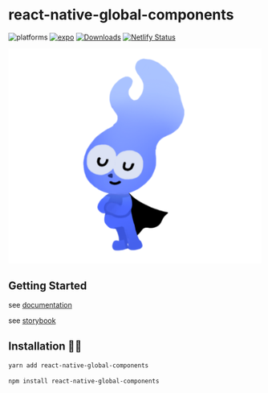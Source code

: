 # react-native-global-components

![platforms](https://img.shields.io/badge/platforms-Android%20%7C%20iOS-brightgreen.svg?style=flat-square&colorB=191A17)
[![expo](https://img.shields.io/badge/Runs%20with%20Expo-4630EB.svg?style=flat-square&logo=EXPO&labelColor=f3f3f3&logoColor=000)](https://expo.dev/)
[![Downloads](https://img.shields.io/npm/dm/react-native-global-components.svg?style=flat-square)](https://npmjs.org/package/react-native-global-components)
[![Netlify Status](https://api.netlify.com/api/v1/badges/a9da31ea-c6a5-4d5a-b0d9-4e4a696ccb29/deploy-status)](https://app.netlify.com/sites/silly-kleicha-72e9c9/deploys)

![blue](./docs/static/img/blue-jerry-3.png)

## Getting Started

see [documentation](https://jeongshin.github.io/)

see [storybook](https://silly-kleicha-72e9c9.netlify.app/)

## Installation 👋🏻

```bash
yarn add react-native-global-components
```

```bash
npm install react-native-global-components
```
